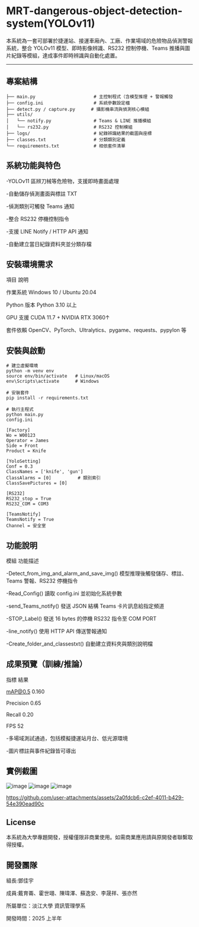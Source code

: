 # MRT-dangerous-object-detection-system(YOLOv11)

本系統為一套可部署於捷運站、接運車廂內、工廠、作業場域的危險物品偵測警報系統，整合 YOLOv11 模型、即時影像辨識、RS232 控制停機、Teams 推播與圖片紀錄等模組，達成事件即時辨識與自動化處置。

---

## 專案結構
```
├── main.py                      # 主控制程式（含模型推理 + 警報觸發
├── config.ini                   # 系統參數設定檔
├── detect.py / capture.py      # 攝影機串流與偵測核心模組
├── utils/
│   └── notify.py                # Teams & LINE 推播模組
│   └── rs232.py                 # RS232 控制模組
├── logs/                        # 紀錄辨識結果的截圖與座標
├── classes.txt                  # 分類類別定義
└── requirements.txt             # 相依套件清單
```
## 系統功能與特色

-YOLOv11 區辨刀械等危險物，支援即時畫面處理

-自動儲存偵測畫面與標註 TXT

-偵測類別可觸發 Teams 通知

-整合 RS232 停機控制指令

-支援 LINE Notify / HTTP API 通知

-自動建立當日紀錄資料夾並分類存檔

## 安裝環境需求

項目	      說明

作業系統   	Windows 10 / Ubuntu 20.04

Python 版本	Python 3.10 以上

GPU 支援   	CUDA 11.7 + NVIDIA RTX 3060↑

套件依賴    	OpenCV、PyTorch、Ultralytics、pygame、requests、pypylon 等

## 安裝與啟動
```
# 建立虛擬環境
python -m venv env
source env/bin/activate   # Linux/macOS
env\Scripts\activate      # Windows

# 安裝套件
pip install -r requirements.txt

# 執行主程式
python main.py
config.ini 

[Factory]
Wo = W00123
Operator = James
Side = Front
Product = Knife

[YoloSetting]
Conf = 0.3
ClassNames = ['knife', 'gun']
ClassAlarms = [0]          # 類別索引
ClassSavePictures = [0]

[RS232]
RS232_stop = True
RS232_COM = COM3

[TeamsNotify]
TeamsNotify = True
Channel = 安全室
```
## 功能說明

模組	                                    功能描述

-Detect_from_img_and_alarm_and_save_img()	模型推理後觸發儲存、標註、Teams 警報、RS232 停機指令

-Read_Config()	                          讀取 config.ini 並初始化系統參數

-send_Teams_notify()	                    發送 JSON 結構 Teams 卡片訊息給指定頻道

-STOP_Label()	                            發送 16 bytes 的停機 RS232 指令至 COM PORT

-line_notify()	                          使用 HTTP API 傳送警報通知

-Create_folder_and_classestxt()	          自動建立資料夾與類別說明檔

## 成果預覽（訓練/推論）

指標	  結果

mAP@0.5	0.160

Precision	0.65

Recall	0.20

FPS	52

-多場域測試通過，包括模擬捷運站月台、低光源環境

-圖片標註與事件紀錄皆可導出

## 實例截圖
![image](https://github.com/user-attachments/assets/8c8472df-3d92-436f-8639-9cb381cb4e90)
![image](https://github.com/user-attachments/assets/86931f97-b219-430a-9513-a9c2e79a0d08)
![image](https://github.com/user-attachments/assets/abb4f002-416e-4ef1-8318-c3615c0304df)

https://github.com/user-attachments/assets/2a0fdcb6-c2ef-4011-b429-54e390ead90c

## License
本系統為大學專題開發，授權僅限非商業使用。如需商業應用請與原開發者聯繫取得授權。

## 開發團隊

組長:鄧佳宇

成員:戴育崙、霍世翊、陳瑋澤、蘇逸安、李晟祥、張亦然

所屬單位：淡江大學 資訊管理學系

開發時間：2025 上半年
